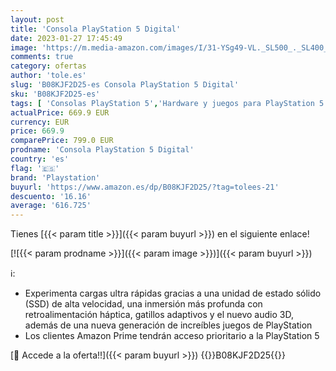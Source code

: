 ```yaml
---
layout: post
title: 'Consola PlayStation 5 Digital'
date: 2023-01-27 17:45:49
image: 'https://m.media-amazon.com/images/I/31-YSg49-VL._SL500_._SL400_.jpg'
comments: true
category: ofertas
author: 'tole.es'
slug: 'B08KJF2D25-es Consola PlayStation 5 Digital'
sku: 'B08KJF2D25-es'
tags: [ 'Consolas PlayStation 5','Hardware y juegos para PlayStation 5','Videojuegos','playstation','🇪🇸', ]
actualPrice: 669.9 EUR
currency: EUR
price: 669.9
comparePrice: 799.0 EUR
prodname: 'Consola PlayStation 5 Digital'
country: 'es'
flag: '🇪🇸'
brand: 'Playstation'
buyurl: 'https://www.amazon.es/dp/B08KJF2D25/?tag=tolees-21'
descuento: '16.16'
average: '616.725'
---
```


Tienes [{{< param title >}}]({{< param buyurl >}}) en el siguiente enlace!

[![{{< param prodname >}}]({{< param image >}})]({{< param buyurl >}})

ℹ️:

- Experimenta cargas ultra rápidas gracias a una unidad de estado sólido (SSD) de alta velocidad, una inmersión más profunda con retroalimentación háptica, gatillos adaptivos y el nuevo audio 3D, además de una nueva generación de increíbles juegos de PlayStation
- Los clientes Amazon Prime tendrán acceso prioritario a la PlayStation 5

[🛒 Accede a la oferta!!]({{< param buyurl >}})
{{<world>}}B08KJF2D25{{</world>}}
